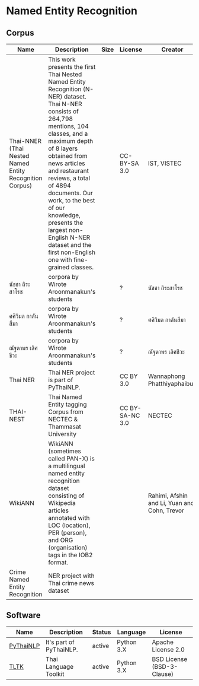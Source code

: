 # Named Entity Recognition

## Corpus

| Name                                                    | Description                                                  | Size | License         | Creator                                        | Download                                                     |
| ------------------------------------------------------- | ------------------------------------------------------------ | ---- | --------------- | ---------------------------------------------- | ------------------------------------------------------------ |
| Thai-NNER (Thai Nested Named Entity Recognition Corpus) | This work presents the first Thai Nested Named Entity Recognition (N-NER) dataset. Thai N-NER consists of 264,798 mentions, 104 classes, and a maximum depth of 8 layers obtained from news articles and restaurant reviews, a total of 4894 documents. Our work, to the best of our knowledge, presents the largest non-English N-NER dataset and the first non-English one with fine-grained classes. |      | CC-BY-SA 3.0    | IST, VISTEC                                    | [GitHub](https://github.com/vistec-AI/Thai-NNER)             |
| นัชชา ถิระสาโรช                                           | corpora by Wirote Aroonmanakun's students                    |      | ?               | นัชชา ถิระสาโรช                                  | [นัชชา ถิระสาโรช Data](http://pioneer.chula.ac.th/~awirote/Data-Nutcha.zip) |
| ศศิวิมล กาลันสีมา                                           | corpora by Wirote Aroonmanakun's students                    |      | ?               | ศศิวิมล กาลันสีมา                                  | [ศศิวิมล กาลันสีมา Data](http://pioneer.chula.ac.th/~awirote/Data-Sasiwimon.zip) |
| ณัฐดาพร เลิศชีวะ                                           | corpora by Wirote Aroonmanakun's students                    |      | ?               | ณัฐดาพร เลิศชีวะ                                  | [ณัฐดาพร เลิศชีวะ Data](http://pioneer.chula.ac.th/~awirote/Data-Nattadaporn.zip) |
| Thai NER                                                | Thai NER project is part of PyThaiNLP.                       |      | CC BY 3.0       | Wannaphong Phatthiyaphaibun                    | [GitHub](https://github.com/wannaphong/thai-ner)             |
| THAI-NEST                                               | Thai Named Entity tagging Corpus from NECTEC & Thammasat University |      | CC BY-SA-NC 3.0 | NECTEC                                         | [aiforthai](https://aiforthai.in.th/corpus.php) (registration required) |
| WikiANN                                                 | WikiANN (sometimes called PAN-X) is a multilingual named entity recognition dataset consisting of Wikipedia articles annotated with LOC (location), PER (person), and ORG (organisation) tags in the IOB2 format. |      |                 | Rahimi, Afshin  and Li, Yuan  and Cohn, Trevor | [GitHub](https://github.com/afshinrahimi/mmner)              |
| Crime Named Entity Recognition                          | NER project with Thai crime news dataset                     |      |                 |                                                | [GitHub](https://github.com/sorrapoln/ner-th-crime-news)     |

## Software

| Name                                                | Description             | Status | Language   | License                    |
| --------------------------------------------------- | ----------------------- | ------ | ---------- | -------------------------- |
| [PyThaiNLP](https://github.com/PyThaiNLP/pythainlp) | It's part of PyThaiNLP. | active | Python 3.X | Apache License 2.0         |
| [TLTK](https://pypi.org/project/tltk/)              | Thai Language Toolkit   | active | Python 3.X | BSD License (BSD-3-Clause) |